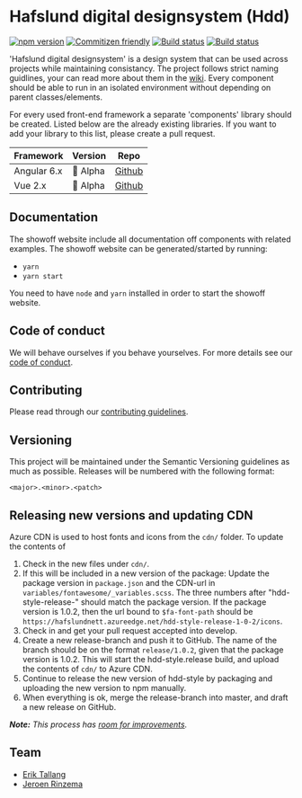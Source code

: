# Hafslund digital designsystem (Hdd)

[![npm version](https://img.shields.io/npm/v/@hafslundnett/hdd-style.svg)](https://www.npmjs.com/package/@hafslundnett/hdd-style)
[![Commitizen friendly](https://img.shields.io/badge/commitizen-friendly-brightgreen.svg)](http://commitizen.github.io/cz-cli/)
[![Build status](https://hafslundtfs.visualstudio.com/Hafslund%20Nett/_apis/build/status/HDD/hdd-style/hdd-style.build)](https://hafslundtfs.visualstudio.com/Hafslund%20Nett/_build/latest?definitionId=632)
[![Build status](https://hafslundtfs.visualstudio.com/Hafslund%20Nett/_apis/build/status/HDD/hdd-style/hdd-style.release)](https://hafslundtfs.visualstudio.com/Hafslund%20Nett/_build/latest?definitionId=683)

'Hafslund digital designsystem' is a design system that can be used across projects while maintaining consistancy. The project follows strict naming guidlines, your can read more about them in the [wiki](https://github.com/hafslundnett/hdd-theme/wiki/Naming-guidelines). Every component should be able to run in an isolated environment without depending on parent classes/elements.

For every used front-end framework a separate 'components' library should be created. Listed below are the already existing libraries. If you want to add your library to this list, please create a pull request.

| Framework     | Version       | Repo          |
| ------------- | ------------- | ------------- |
| Angular 6.x | 🚧 Alpha | [Github](https://github.com/hafslundnett/hdd-ng-components) |
| Vue 2.x | 🚧 Alpha | [Github](https://github.com/hafslundnett/hdd-vue) | 

## Documentation

The showoff website include all documentation off components with related examples. The showoff website can be generated/started by running:

* `yarn`
* `yarn start`

You need to have `node` and `yarn` installed in order to start the showoff website.

## Code of conduct

We will behave ourselves if you behave yourselves. For more details see our
[code of conduct](./CODE_OF_CONDUCT.md).

## Contributing

Please read through our [contributing guidelines](./CONTRIBUTING.md).

## Versioning

This project will be maintained under the Semantic Versioning guidelines as much as possible. Releases will be numbered
with the following format:

`<major>.<minor>.<patch>`

## Releasing new versions and updating CDN

Azure CDN is used to host fonts and icons from the `cdn/` folder. To update the contents of 

1. Check in the new files under `cdn/`.
2. If this will be included in a new version of the package: Update the package version in `package.json` and the CDN-url in `variables/fontawesome/_variables.scss`. The three numbers after "hdd-style-release-" should match the package version. If the package version is 1.0.2, then the url bound to `$fa-font-path` should be `https://hafslundnett.azureedge.net/hdd-style-release-1-0-2/icons`.
3. Check in and get your pull request accepted into develop.
4. Create a new release-branch and push it to GitHub. The name of the branch should be on the format `release/1.0.2`, given that the package version is 1.0.2. This will start the hdd-style.release build, and upload the contents of `cdn/` to Azure CDN.
5. Continue to release the new version of hdd-style by packaging and uploading the new version to npm manually.
6. When everything is ok, merge the release-branch into master, and draft a new release on GitHub.

_**Note:** This process has [room for improvements](https://github.com/hafslundnett/hdd-style/issues/92)._

## Team

*   [Erik Tallang](https://github.com/eTallang)
*   [Jeroen Rinzema](https://github.com/jeroenrinzema)
